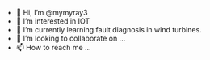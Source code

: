 - 👋 Hi, I’m @mymyray3
- 👀 I’m interested in IOT
- 🌱 I’m currently learning fault diagnosis in wind turbines.
- 💞️ I’m looking to collaborate on ...
- 📫 How to reach me ...

<!---
mymyray3/mymyray3 is a ✨ special ✨ repository because its `README.md` (this file) appears on your GitHub profile.
You can click the Preview link to take a look at your changes.
--->

